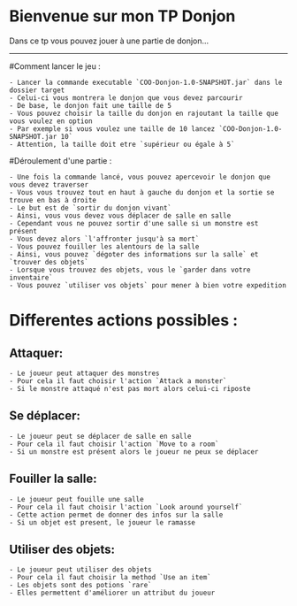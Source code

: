 Bienvenue sur mon TP Donjon
===================

Dans ce tp vous pouvez jouer à une partie de donjon...

----------

#Comment lancer le jeu :

	- Lancer la commande executable `COO-Donjon-1.0-SNAPSHOT.jar` dans le dossier target
	- Celui-ci vous montrera le donjon que vous devez parcourir
	- De base, le donjon fait une taille de 5
	- Vous pouvez choisir la taille du donjon en rajoutant la taille que vous voulez en option
	- Par exemple si vous voulez une taille de 10 lancez `COO-Donjon-1.0-SNAPSHOT.jar 10`
	- Attention, la taille doit etre `supérieur ou égale à 5`

#Déroulement d'une partie :

	- Une fois la commande lancé, vous pouvez apercevoir le donjon que vous devez traverser
	- Vous vous trouvez tout en haut à gauche du donjon et la sortie se trouve en bas à droite
	- Le but est de `sortir du donjon vivant`
	- Ainsi, vous vous devez vous déplacer de salle en salle
	- Cependant vous ne pouvez sortir d'une salle si un monstre est présent
	- Vous devez alors `l'affronter jusqu'à sa mort`
	- Vous pouvez fouiller les alentours de la salle 
	- Ainsi, vous pouvez `dégoter des informations sur la salle` et `trouver des objets`
	- Lorsque vous trouvez des objets, vous le `garder dans votre inventaire`
	- Vous pouvez `utiliser vos objets` pour mener à bien votre expedition
 	
# Differentes actions possibles :

## Attaquer:
	- Le joueur peut attaquer des monstres
	- Pour cela il faut choisir l'action `Attack a monster`
	- Si le monstre attaqué n'est pas mort alors celui-ci riposte

## Se déplacer:
	- Le joueur peut se déplacer de salle en salle
	- Pour cela il faut choisir l'action `Move to a room`
	- Si un monstre est présent alors le joueur ne peux se déplacer

## Fouiller la salle:
	- Le joueur peut fouille une salle
	- Pour cela il faut choisir l'action `Look around yourself`
	- Cette action permet de donner des infos sur la salle
	- Si un objet est present, le joueur le ramasse

## Utiliser des objets:
	- Le joueur peut utiliser des objets
	- Pour cela il faut choisir la method `Use an item`
	- Les objets sont des potions `rare`
	- Elles permettent d'améliorer un attribut du joueur
	

